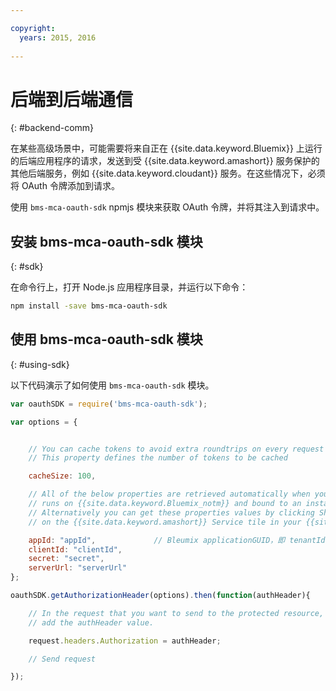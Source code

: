 ```yaml
---

copyright:
  years: 2015, 2016
  
---
```


# 后端到后端通信
{: #backend-comm}

在某些高级场景中，可能需要将来自正在 {{site.data.keyword.Bluemix}} 上运行的后端应用程序的请求，发送到受 {{site.data.keyword.amashort}} 服务保护的其他后端服务，例如 {{site.data.keyword.cloudant}} 服务。在这些情况下，必须将 OAuth 令牌添加到请求。

使用 `bms-mca-oauth-sdk` npmjs 模块来获取 OAuth 令牌，并将其注入到请求中。

## 安装 bms-mca-oauth-sdk 模块
{: #sdk}

在命令行上，打开 Node.js 应用程序目录，并运行以下命令：

```Bash
npm install -save bms-mca-oauth-sdk
```

## 使用 bms-mca-oauth-sdk 模块
{: #using-sdk}

以下代码演示了如何使用 `bms-mca-oauth-sdk` 模块。


``` JavaScript
var oauthSDK = require('bms-mca-oauth-sdk');

var options = {


	// You can cache tokens to avoid extra roundtrips on every request
	// This property defines the number of tokens to be cached

	cacheSize: 100,

	// All of the below properties are retrieved automatically when your Node.js
	// runs on {{site.data.keyword.Bluemix_notm}} and bound to an instance of {{site.data.keyword.amashort}} Service.
	// Alternatively you can get these properties values by clicking Show Credentials
	// on the {{site.data.keyword.amashort}} Service tile in your {{site.data.keyword.Bluemix_notm}} application dashboard

	appId: "appId",				// Bleumix applicationGUID，即 tenantId
	clientId: "clientId",			
	secret: "secret",
	serverUrl: "serverUrl"
};

oauthSDK.getAuthorizationHeader(options).then(function(authHeader){

	// In the request that you want to send to the protected resource, 
	// add the authHeader value.

	request.headers.Authorization = authHeader;

	// Send request

});

```
